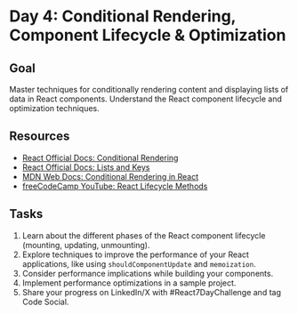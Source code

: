 # Day 4: Conditional Rendering, Component Lifecycle & Optimization

## Goal
Master techniques for conditionally rendering content and displaying lists of data in React components. Understand the React component lifecycle and optimization techniques.

## Resources
- [React Official Docs: Conditional Rendering](https://reactjs.org/docs/conditional-rendering.html)
- [React Official Docs: Lists and Keys](https://reactjs.org/docs/lists-and-keys.html)
- [MDN Web Docs: Conditional Rendering in React](https://developer.mozilla.org/en-US/docs/Learn/Tools_and_testing/Client-side_JavaScript_frameworks/React_conditionally_rendering)
- [freeCodeCamp YouTube: React Lifecycle Methods](https://www.youtube.com/watch?v=0rHfIDdIPsc)

## Tasks
1. Learn about the different phases of the React component lifecycle (mounting, updating, unmounting).
2. Explore techniques to improve the performance of your React applications, like using `shouldComponentUpdate` and `memoization`.
3. Consider performance implications while building your components.
4. Implement performance optimizations in a sample project.
5. Share your progress on LinkedIn/X with #React7DayChallenge and tag Code Social.
